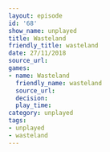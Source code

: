 ```yaml
---
layout: episode
id: '68'
show_name: unplayed
title: Wasteland
friendly_title: wasteland
date: 27/11/2018
source_url: 
games:
- name: Wasteland
  friendly_name: wasteland
  source_url: 
  decision: 
  play_time: 
category: unplayed
tags:
- unplayed
- wasteland
---
```

